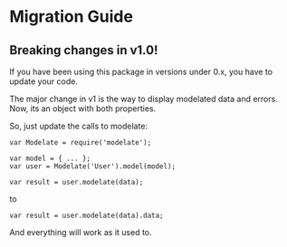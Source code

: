 # Migration Guide 

## Breaking changes in v1.0!
If you have been using this package in versions under 0.x, you have to update your code. 

The major change in v1 is the way to display modelated data and errors. Now, its an object with both properties.

So, just update the calls to modelate:
```
var Modelate = require('modelate');

var model = { ... };
var user = Modelate('User').model(model);

var result = user.modelate(data); 

```
to
```
var result = user.modelate(data).data; 

```

And everything will work as it used to.

